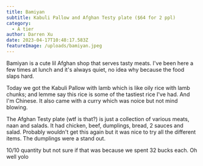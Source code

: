 ```yaml
---
title: Bamiyan
subtitle: Kabuli Pallow and Afghan Testy plate ($64 for 2 ppl)
category:
  - A tier
author: Darren Xu
date: 2023-04-17T10:48:17.583Z
featureImage: /uploads/bamiyan.jpeg
---
```

Bamiyan is a cute lil Afghan shop that serves tasty meats. I've been here a few times at lunch and it's always quiet, no idea why because the food slaps hard. 

Today we got the Kabuli Pallow with lamb which is like oily rice with lamb chunks; and lemme say this rice is some of the tastiest rice I've had. And I'm Chinese. It also came with a curry which was noice but not mind blowing.

The Afghan Testy plate (wtf is that?) is just a collection of various meats, naan and salads. It had chicken, beef, dumplings, bread, 2 sauces and salad. Probably wouldn't get this again but it was nice to try all the different items. The dumplings were a stand out.

10/10 quantity but not sure if that was because we spent 32 bucks each. Oh well yolo